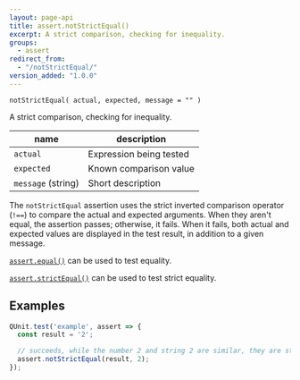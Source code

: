 ```yaml
---
layout: page-api
title: assert.notStrictEqual()
excerpt: A strict comparison, checking for inequality.
groups:
  - assert
redirect_from:
  - "/notStrictEqual/"
version_added: "1.0.0"
---
```


`notStrictEqual( actual, expected, message = "" )`

A strict comparison, checking for inequality.

| name | description |
|------|-------------|
| `actual` | Expression being tested |
| `expected` | Known comparison value |
| `message` (string) | Short description |

The `notStrictEqual` assertion uses the strict inverted comparison operator (`!==`) to compare the actual and expected arguments. When they aren't equal, the assertion passes; otherwise, it fails. When it fails, both actual and expected values are displayed in the test result, in addition to a given message.

[`assert.equal()`](./equal.md) can be used to test equality.

[`assert.strictEqual()`](./strictEqual.md) can be used to test strict equality.

## Examples

```js
QUnit.test('example', assert => {
  const result = '2';

  // succeeds, while the number 2 and string 2 are similar, they are strictly different.
  assert.notStrictEqual(result, 2);
});
```
